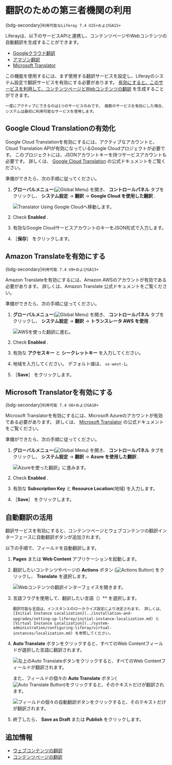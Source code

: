 # 翻訳のための第三者機関の利用

{bdg-secondary}`利用可能なLiferay 7.4 U15+およびGA15+`

Liferayは、以下のサービスAPIと連携し、コンテンツページやWebコンテンツの自動翻訳を生成することができます。

* [Googleクラウド翻訳](#enabling-google-cloud-translation)
* [アマゾン翻訳](#enabling-amazon-translate)
* [Microsoft Translator](#enabling-microsoft-translator)

この機能を使用するには、まず使用する翻訳サービスを設定し、Liferayのシステム設定で翻訳サービスを有効にする必要があります。 [有効にすると、このサービスを利用して、コンテンツページとWebコンテンツの翻訳](#using-automatic-translation) を生成することができます。

```{important}
一度にアクティブにできるのは1つのサービスのみです。 複数のサービスを有効にした場合、システムは最初に利用可能なサービスを使用します。
```

## Google Cloud Translationの有効化

Google Cloud Translationを有効にするには、アクティブなアカウントと、Cloud Translation APIが有効になっているGoogle Cloudプロジェクトが必要です。 このプロジェクトには、JSONアカウントキーを持つサービスアカウントも必要です。 詳しくは、 [Google Cloud Translation](https://cloud.google.com/translate/docs/setup) の公式ドキュメントをご覧ください。

準備ができたら、次の手順に従ってください。

1. **グローバルメニュー**(![Global Menu](../../images/icon-applications-menu.png)) を開き、 **コントロールパネル** タブをクリックし、 **システム設定** &rarr; **翻訳** &rarr; **Google Cloud を使用した翻訳** .

   ![Translator Using Google Cloudへ移動します。](./using-third-parties-for-translation/images/01.png)

1. Check **Enabled** .

1. 有効なGoogle CloudサービスアカウントのキーをJSON形式で入力します。

1. ［**保存**］ をクリックします。

## Amazon Translateを有効にする

{bdg-secondary}`利用可能 7.4 U9+およびGA13+`

Amazon Translateを有効にするには、Amazon AWSのアカウントが有効である必要があります。 </a> 詳しくは、Amazon Translate
公式ドキュメントをご覧ください。</p> 

準備ができたら、次の手順に従ってください。

1. **グローバルメニュー**(![Global Menu](../../images/icon-applications-menu.png)) を開き、 **コントロールパネル** タブをクリックし、 **システム設定** &rarr; **翻訳** &rarr; **トランスレータ AWS を使用** .
   
   ![AWSを使った翻訳に進む。](./using-third-parties-for-translation/images/02.png)

1. Check **Enabled** .

1. 有効な **アクセスキー** と **シークレットキー** を入力してください。

1. 地域を入力してください。 デフォルト値は、 `us-west-1`。

1. ［**Save**］ をクリックします。



## Microsoft Translatorを有効にする

{bdg-secondary}`利用可能 7.4 U6+およびGA10+`

Microsoft Translatorを有効にするには、Microsoft Azureのアカウントが有効である必要があります。 詳しくは、 [Microsoft Translator](https://docs.microsoft.com/en-us/azure/cognitive-services/translator/) の公式ドキュメントをご覧ください。

準備ができたら、次の手順に従ってください。

1. **グローバルメニュー**(![Global Menu](../../images/icon-applications-menu.png)) を開き、 **コントロールパネル** タブをクリックし、 **システム設定** &rarr; **翻訳** &rarr; **Azure を使用した翻訳** .
   
   ![Azureを使った翻訳」に進みます。](./using-third-parties-for-translation/images/03.png)

1. Check **Enabled** .

1. 有効な **Subscription Key** と **Resource Location**(地域) を入力します。

1. ［**Save**］ をクリックします。



## 自動翻訳の活用

翻訳サービスを有効にすると、コンテンツページとウェブコンテンツの翻訳インターフェースに自動翻訳ボタンが追加されます。

以下の手順で、フィールドを自動翻訳します。

1. **Pages** または **Web Content** アプリケーションを起動します。

1. 翻訳したいコンテンツやページの **Actions** ボタン (![Actions Button](../../images/icon-actions.png)) をクリックし、 **Translate** を選択します。
   
   ![Webコンテンツの翻訳インターフェイスを開きます。](./using-third-parties-for-translation/images/04.png)

1. 言語フラグを使用して、翻訳したい言語（）** を選択します。 
   
   

   ```{note}
   翻訳可能な言語は、インスタンスのローカライズ設定により決定されます。 詳しくは、[Initial Instance Localization](../installation-and-upgrades/setting-up-liferay/initial-instance-localization.md) と [Virtual Instance Localization](../system-administration/configuring-liferay/virtual-instances/localization.md) を参照してください。
   ```


1. **Auto Translate** ボタンをクリックすると、すべてのWeb Contentフィールドが選択した言語に翻訳されます。
   
   ![左上のAuto Translateボタンをクリックすると、すべてのWeb Contentフィールドが翻訳されます。](./using-third-parties-for-translation/images/05.png)
   
   また、フィールドの個々の **Auto Translate** ボタン(![Auto Translate Button](../../images/icon-translate.png))をクリックすると、そのテキストだけが翻訳されます。
   
   ![フィールドの個々の自動翻訳ボタンをクリックすると、そのテキストだけが翻訳されます。](./using-third-parties-for-translation/images/06.png)

1. 終了したら、 **Save as Draft** または **Publish** をクリックします。



## 追加情報

* [ウェブコンテンツの翻訳](./translating-web-content.md)
* [コンテンツページの翻訳](./translating-content-pages.md)
